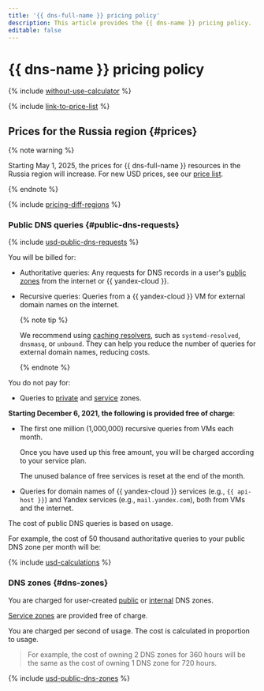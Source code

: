 ```yaml
---
title: '{{ dns-full-name }} pricing policy'
description: This article provides the {{ dns-name }} pricing policy.
editable: false
---
```


# {{ dns-name }} pricing policy

{% include [without-use-calculator](../_includes/pricing/without-use-calculator.md) %}

{% include [link-to-price-list](../_includes/pricing/link-to-price-list.md) %}


## Prices for the Russia region {#prices}



{% note warning %}

Starting May 1, 2025, the prices for {{ dns-full-name }} resources in the Russia region will increase. For new USD prices, see our [price list](https://yandex.cloud/en/price-list?currency=USD&installationCode=ru&services=dn2dns25hpthhkqn2cps).

{% endnote %}




{% include [pricing-diff-regions](../_includes/pricing-diff-regions.md) %}


### Public DNS queries {#public-dns-requests}




{% include [usd-public-dns-requests](../_pricing/dns/usd-public-dns-requests.md) %}


You will be billed for:
* Authoritative queries: Any requests for DNS records in a user's [public zones](concepts/dns-zone.md#public-zones) from the internet or {{ yandex-cloud }}.
* Recursive queries: Queries from a {{ yandex-cloud }} VM for external domain names on the internet.

  {% note tip %}

  We recommend using [caching resolvers](tutorials/local-dns-cache.md), such as `systemd-resolved`, `dnsmasq`, or `unbound`. They can help you reduce the number of queries for external domain names, reducing costs.

  {% endnote %}

You do not pay for:
* Queries to [private](concepts/dns-zone.md#private-zones) and [service](concepts/dns-zone.md#service-zones) zones.

**Starting December 6, 2021, the following is provided free of charge**:
* The first one million (1,000,000) recursive queries from VMs each month.

  Once you have used up this free amount, you will be charged according to your service plan.

  The unused balance of free services is reset at the end of the month.
* Queries for domain names of {{ yandex-cloud }} services (e.g., `{{ api-host }}`) and Yandex services (e.g., `mail.yandex.com`), both from VMs and the internet.

The cost of public DNS queries is based on usage.

For example, the cost of 50 thousand authoritative queries to your public DNS zone per month will be:




{% include [usd-calculations](../_pricing_examples/dns/usd-calculations.md) %}


### DNS zones {#dns-zones}

You are charged for user-created [public](concepts/dns-zone.md#public-zones) or [internal](concepts/dns-zone.md#private-zones) DNS zones.

[Service zones](concepts/dns-zone.md#service-zones) are provided free of charge.

You are charged per second of usage. The cost is calculated in proportion to usage.

> For example, the cost of owning 2 DNS zones for 360 hours will be the same as the cost of owning 1 DNS zone for 720 hours.



{% include [usd-public-dns-zones](../_pricing/dns/usd-dns-zones.md) %}

